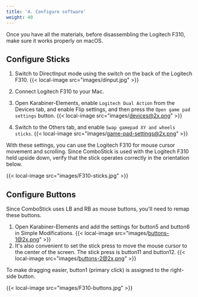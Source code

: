 ```yaml
---
title: '4. Configure software'
weight: 40
---
```


Once you have all the materials, before disassembling the Logitech F310, make sure it works properly on macOS.

## Configure Sticks

1.  Switch to DirectInput mode using the switch on the back of the Logitech F310.
    {{< local-image src="images/dinput.jpg" >}}

2.  Connect Logitech F310 to your Mac.
3.  Open Karabiner-Elements, enable `Logitech Dual Action` from the Devices tab, and enable Flip settings, and then press the `Open game pad settings` button.
    {{< local-image src="images/devices@2x.png" >}}
4.  Switch to the Others tab, and enable `Swap gamepad XY and wheels sticks`.
    {{< local-image src="images/game-pad-settings@2x.png" >}}

With these settings, you can use the Logitech F310 for mouse cursor movement and scrolling.
Since ComboStick is used with the Logitech F310 held upside down, verify that the stick operates correctly in the orientation below.

{{< local-image src="images/F310-sticks.jpg" >}}

## Configure Buttons

Since ComboStick uses LB and RB as mouse buttons, you'll need to remap these buttons.

1.  Open Karabiner-Elements and add the settings for button5 and button6 in Simple Modifications.
    {{< local-image src="images/buttons-1@2x.png" >}}
2.  It's also convenient to set the stick press to move the mouse cursor to the center of the screen.
    The stick press is button11 and button12.
    {{< local-image src="images/buttons-2@2x.png" >}}

To make dragging easier, button1 (primary click) is assigned to the right-side button.

{{< local-image src="images/F310-buttons.jpg" >}}
